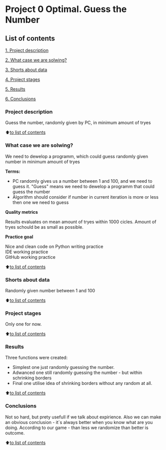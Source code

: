 # Project 0 Optimal. Guess the Number

## List of contents

[1. Project description](https://github.com/Nokachishikime/sf_data_science/tree/main/project_0/README.md#Project-description)

[2. What case we are solwing?](https://github.com/Nokachishikime/sf_data_science/tree/main/project_0/README.md#What-case-we-are-solwing)

[3. Shorts about data](https://github.com/Nokachishikime/sf_data_science/tree/main/project_0/README.md#Shorts-about-data)

[4. Project stages](https://github.com/Nokachishikime/sf_data_science/tree/main/project_0/README.md#Project-stages)

[5. Results](https://github.com/Nokachishikime/sf_data_science/tree/main/project_0/README.md#Results)

[6. Conclusions](https://github.com/Nokachishikime/sf_data_science/tree/main/project_0/README.md#Conclusions)


### Project description
Guess the number, randomly given by PC, in minimum amount of tryes

:arrow_up:[to list of contents](https://github.com/Nokachishikime/sf_data_science/tree/main/project_0/README.md#List-of-contents)

### What case we are solwing?
We need to dewelop a programm, which could guess randomly given number in minimum amount of tryes

**Terms:**
- PC randomly gives us a number between 1 and 100, and we need to guess it. "Guess" means we need to dewelop a programm that could guess the number
- Algorithm should consider if number in current iteration is more or less then one we need to guess

**Quality metrics**

Results evaluates on mean amount of tryes within 1000 cicles. Amount of tryes schould be as small as possible.

**Practice goal**

Nice and clean code on Python writing practice  
IDE working practice  
GitHub working practice  

:arrow_up:[to list of contents](https://github.com/Nokachishikime/sf_data_science/tree/main/project_0/README.md#List-of-contents)

### Shorts about data

Randomly given number between 1 and 100

:arrow_up:[to list of contents](https://github.com/Nokachishikime/sf_data_science/tree/main/project_0/README.md#List-of-contents)

### Project stages

Only one for now.

:arrow_up:[to list of contents](https://github.com/Nokachishikime/sf_data_science/tree/main/project_0/README.md#List-of-contents)

### Results

Three functions were created:
- Simplest one just randomly guessing the number.
- Adwanced one still randomly guessing the number - but within schrinking borders
- Final one utilise idea of shrinking borders without any random at all.

:arrow_up:[to list of contents](https://github.com/Nokachishikime/sf_data_science/tree/main/project_0/README.md#List-of-contents)

### Conclusions

Not so hard, but prety usefull if we talk about expirience.
Also we can make an obvious conclusion - it`s always better when you know what are you doing.
According to our game - than less we randomize than better is outcome.

:arrow_up:[to list of contents](https://github.com/Nokachishikime/sf_data_science/tree/main/project_0/README.md#List-of-contents)